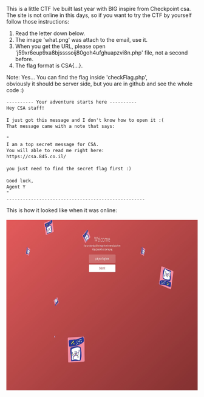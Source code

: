 This is a little CTF Ive built last year with BIG inspire from Checkpoint csa. <br>
The site is not online in this days, so if you want to try the CTF by yourself follow those instructions:

1. Read the letter down below.
2. The image 'what.png' was attach to the email, use it.
3. When you get the URL, please open 'j59xr6eup9xa8bjssssoij80goh4ufghuapzvi8n.php' file, not a second before.
4. The flag format is CSA{...}.

Note:
Yes... You can find the flag inside 'checkFlag.php', <br>
obviously it should be server side, but you are in github and see the whole code :)

```
---------- Your adventure starts here ----------
Hey CSA staff!

I just got this message and I don't know how to open it :(
That message came with a note that says:

"
I am a top secret message for CSA.
You will able to read me right here:
https://csa.845.co.il/

you just need to find the secret flag first :)

Good luck,
Agent Y
"
---------------------------------------------------
```
This is how it looked like when it was online: <br>
<br>
<img src="https://github.com/Yogranov/CSA/blob/master/README_MEDIA/screenshot.jpg" width="900" height="450" />

